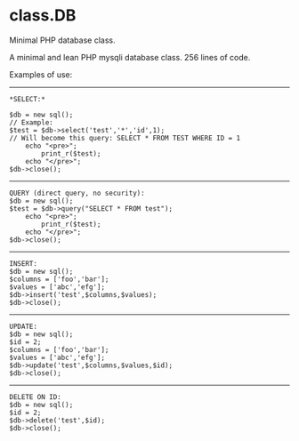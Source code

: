 # class.DB
Minimal PHP database class.

A minimal and lean PHP mysqli database class. 256 lines of code.

Examples of use:

  ------
  	*SELECT:*
	
	$db = new sql();
	// Example: 
	$test = $db->select('test','*','id',1);
	// Will become this query: SELECT * FROM TEST WHERE ID = 1
    	echo "<pre>";
    		print_r($test);
    	echo "</pre>";
	$db->close();
  ------
  	QUERY (direct query, no security):
	$db = new sql();
	$test = $db->query("SELECT * FROM test");
    	echo "<pre>";
    		print_r($test);
    	echo "</pre>";
	$db->close();
  ------ 
  	INSERT:
	$db = new sql();
	$columns = ['foo','bar'];
	$values = ['abc','efg'];
	$db->insert('test',$columns,$values);
	$db->close();
  ------
  	UPDATE:
	$db = new sql();
	$id = 2;
	$columns = ['foo','bar'];
	$values = ['abc','efg'];
	$db->update('test',$columns,$values,$id);
	$db->close();
  ------
  	DELETE ON ID:
	$db = new sql();
	$id = 2;
	$db->delete('test',$id);
	$db->close();
	
